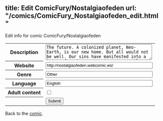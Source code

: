 title: Edit ComicFury/Nostalgiaofeden
url: "/comics/ComicFury_Nostalgiaofeden_edit.html"
---
Edit info for comic ComicFury/Nostalgiaofeden

<form name="comic" action="http://gaepostmail.appspot.com/comic/" method="post">
<table class="comicinfo">
<tr>
<th>Description</th><td><textarea name="description" cols="40" rows="3">The future. A colonized planet, Neo-Earth, is our new home. But all would not be well. Our sins have manifested into a being of such pure avarice, pure evil, and of such great size. And it is now heading to the world where its many creators dwells, to consume all of the Universe... Humans have the capacity to fight back, however. To resist. Across the globe, select humans of extraordinary traits will rise and face this threat to our world. From the strangest to the strongest, from the silliest to the serious, everyone's struggles become One. The battle for the fate of Creation itself begins! &quot;Sir, put down the microphone.&quot; (Occasional Updates)</textarea></td>
</tr>
<tr>
<th>Website</th><td><input type="text" name="url" value="http://nostalgiaofeden.webcomic.ws/" size="40"/></td>
</tr>
<tr>
<th>Genre</th><td><input type="text" name="genre" value="Other" size="40"/></td>
</tr>
<tr>
<th>Language</th><td><input type="text" name="language" value="English" size="40"/></td>
</tr>
<tr>
<th>Adult content</th><td><input type="checkbox" name="adult" value="adult" /></td>
</tr>
<tr>
<th></th><td>
<input type="hidden" name="comic" value="ComicFury_Nostalgiaofeden" />
<input type="submit" name="submit" value="Submit" />
</td>
</tr>
</table>
</form>

Back to the [comic](ComicFury_Nostalgiaofeden.html).
